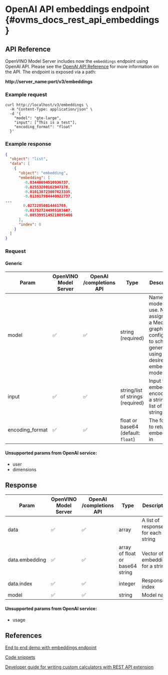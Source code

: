 # OpenAI API embeddings endpoint {#ovms_docs_rest_api_embeddings}

## API Reference
OpenVINO Model Server includes now the `embeddings` endpoint using OpenAI API.
Please see the [OpenAI API Reference](https://platform.openai.com/docs/api-reference/embeddings) for more information on the API.
The endpoint is exposed via a path:

<b>http://server_name:port/v3/embeddings</b>

### Example request

```
curl http://localhost/v3/embeddings \
  -H "Content-Type: application/json" \
  -d '{
    "model": "gte-large",
    "input": ["This is a test"],
    "encoding_format": "float"
  }'
```

### Example response

```json
{
  "object": "list",
  "data": [
    {
      "object": "embedding",
      "embedding": [
        -0.03440694510936737,
        -0.02553200162947178,
        -0.010130723007023335,
        -0.013917984440922737,
...
        0.02722850814461708,
        -0.017527244985103607,
        -0.0053995149210095406
      ],
      "index": 0
    }
  ]
}
```


### Request

#### Generic

| Param | OpenVINO Model Server | OpenAI /completions API | Type | Description |
|-----|----------|----------|---------|-----|
| model | ✅ | ✅ | string (required) | Name of the model to use. Name assigned to a MediaPipe graph configured to schedule generation using desired embedding model.  |
| input | ✅ | ✅ | string/list of strings (required) | Input text to embed, encoded as a string or a list of strings  |
| encoding_format | ✅ | ✅ | float or base64 (default: `float`) | The format to return the embeddings in |

#### Unsupported params from OpenAI service:
- user
- dimensions

## Response

| Param | OpenVINO Model Server | OpenAI /completions API | Type | Description |
|-----|----------|----------|---------|-----|
| data | ✅ | ✅ | array | A list of responses for each string |
| data.embedding | ✅ | ✅ | array of float or base64 string | Vector of embeddings for a string. |
| data.index | ✅ | ✅ | integer | Response index |
| model | ✅ | ✅ | string |  Model name

#### Unsupported params from OpenAI service:

- usage


## References

[End to end demo with embeddings endpoint](../demos/embeddings/README.md)

[Code snippets](./clients_openai.md)

[Developer guide for writing custom calculators with REST API extension](./mediapipe.md)
